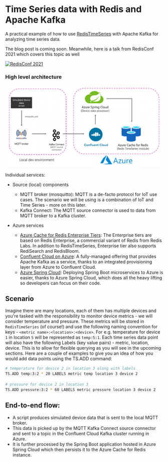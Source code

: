 # Time Series data with Redis and Apache Kafka

A practical example of how to use [RedisTimeSeries](https://redisearch.io/) with Apache Kafka for analyzing time series data.

The blog post is coming soon. Meanwhile, here is a talk from RedisConf 2021 which covers this topic as well

[![RedisConf 2021](https://img.youtube.com/vi/8et5wd60YuY/0.jpg)](https://youtu.be/8et5wd60YuY)

### High level architecture

![](images/architecture_2.png)

Individual services:

- Source (local) components
    - MQTT broker (mosquitto): MQTT is a de-facto protocol for IoT use cases. The scenario we will be using is a combination of IoT and Time Series - more on this later.
    - Kafka Connect: The MQTT source connector is used to data from MQTT broker to a Kafka cluster.
    
- Azure services
    - [Azure Cache for Redis Enterprise Tiers](https://docs.microsoft.com/azure/azure-cache-for-redis/quickstart-create-redis-enterprise?WT.mc_id=data-17927-abhishgu): The Enterprise tiers are based on Redis Enterprise, a commercial variant of Redis from Redis Labs. In addition to RedisTimeSeries, Enterprise tier also supports RediSearch and RedisBloom.
    - [Confluent Cloud on Azure](https://docs.microsoft.com/azure/partner-solutions/apache-kafka-confluent-cloud/overview?WT.mc_id=data-17927-abhishgu): A fully-managed offering that provides Apache Kafka as a service, thanks to an integrated provisioning layer from Azure to Confluent Cloud.
    - [Azure Spring Cloud](https://docs.microsoft.com/azure/spring-cloud/?WT.mc_id=data-17927-abhishgu): Deploying Spring Boot microservices to Azure is easier, thanks to Azure Spring Cloud, which does all the heavy lifting so developers can focus on their code.

## Scenario

Imagine there are many locations, each of them has multiple devices and you're tasked with the responsibility to monitor device metrics - we will consider temperature and pressure. These metrics will be stored in `RedisTimeSeries` (of course!) and use the following naming convention for keys - `<metric name>:<location>:<device>`. For e.g. temperature for device `1` in location `5` will be represented as `temp:5:1`. Each time series data point will also have the following Labels (key value pairs) - metric, location, device. This is to allow for flexible querying as you will see in the upcoming sections.
Here are a couple of examples to give you an idea of how you would add data points using the TS.ADD command:

```bash
# temperature for device 2 in location 3 along with labels
TS.ADD temp:3:2 * 20 LABELS metric temp location 3 device 2

# pressure for device 2 in location 3
TS.ADD pressure:3:2 * 60 LABELS metric pressure location 3 device 2
```

## End-to-end flow:

- A script produces simulated device data that is sent to the local MQTT broker.
- This data is picked up by the MQTT Kafka Connect source connector and sent to a topic in the Confluent Cloud Kafka cluster running in Azure.
- It is further processed by the Spring Boot application hosted in Azure Spring Cloud which then persists it to the Azure Cache for Redis instance.
